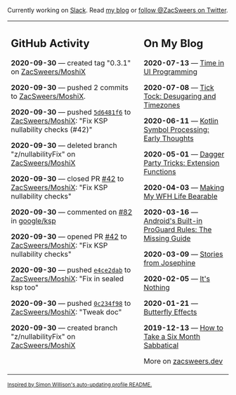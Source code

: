 Currently working on [Slack](https://slack.com/). Read [my blog](https://zacsweers.dev/) or [follow @ZacSweers on Twitter](https://twitter.com/ZacSweers).

<table><tr><td valign="top" width="60%">

## GitHub Activity
<!-- githubActivity starts -->
**2020-09-30** — created tag "0.3.1" on [ZacSweers/MoshiX](https://api.github.com/repos/ZacSweers/MoshiX)

**2020-09-30** — pushed 2 commits to [ZacSweers/MoshiX](https://api.github.com/repos/ZacSweers/MoshiX).

**2020-09-30** — pushed [`5d6481f6`](https://github.com/ZacSweers/MoshiX/commit/5d6481f6d4e68edcffcbbaeab6836b00d3692441) to [ZacSweers/MoshiX](https://api.github.com/repos/ZacSweers/MoshiX): "Fix KSP nullability checks (#42)"

**2020-09-30** — deleted branch "z/nullabilityFix" on [ZacSweers/MoshiX](https://api.github.com/repos/ZacSweers/MoshiX)

**2020-09-30** — closed PR [#42](https://api.github.com/repos/ZacSweers/MoshiX/pulls/42) to [ZacSweers/MoshiX](https://api.github.com/repos/ZacSweers/MoshiX): "Fix KSP nullability checks"

**2020-09-30** — commented on [#82](https://github.com/google/ksp/issues/82#issuecomment-701170381) in [google/ksp](https://api.github.com/repos/google/ksp)

**2020-09-30** — opened PR [#42](https://api.github.com/repos/ZacSweers/MoshiX/pulls/42) to [ZacSweers/MoshiX](https://api.github.com/repos/ZacSweers/MoshiX): "Fix KSP nullability checks"

**2020-09-30** — pushed [`e4ce2dab`](https://github.com/ZacSweers/MoshiX/commit/e4ce2dab82af30f1673b6f87f7f5d48f31bffde5) to [ZacSweers/MoshiX](https://api.github.com/repos/ZacSweers/MoshiX): "Fix in sealed ksp too"

**2020-09-30** — pushed [`0c234f98`](https://github.com/ZacSweers/MoshiX/commit/0c234f98d6b9b19ab647aef4e2e2d73f489fe5b5) to [ZacSweers/MoshiX](https://api.github.com/repos/ZacSweers/MoshiX): "Tweak doc"

**2020-09-30** — created branch "z/nullabilityFix" on [ZacSweers/MoshiX](https://api.github.com/repos/ZacSweers/MoshiX)
<!-- githubActivity ends -->
</td><td valign="top" width="40%">

## On My Blog
<!-- blog starts -->
**2020-07-13** — [Time in UI Programming](https://www.zacsweers.dev/time-in-ui/)

**2020-07-08** — [Tick Tock: Desugaring and Timezones](https://www.zacsweers.dev/ticktock-desugaring-timezones/)

**2020-06-11** — [Kotlin Symbol Processing: Early Thoughts](https://www.zacsweers.dev/kotlin-symbol-processor-early-thoughts/)

**2020-05-01** — [Dagger Party Tricks: Extension Functions](https://www.zacsweers.dev/dagger-party-tricks-extension-functions/)

**2020-04-03** — [Making My WFH Life Bearable](https://www.zacsweers.dev/making-wfh-life-bearable/)

**2020-03-16** — [Android's Built-in ProGuard Rules: The Missing Guide](https://www.zacsweers.dev/android-proguard-rules/)

**2020-03-09** — [Stories from Josephine](https://www.zacsweers.dev/stories-from-josephine/)

**2020-02-05** — [It's Nothing](https://www.zacsweers.dev/its-nothing/)

**2020-01-21** — [Butterfly Effects](https://www.zacsweers.dev/butterfly-effects/)

**2019-12-13** — [How to Take a Six Month Sabbatical](https://www.zacsweers.dev/how-to-take-a-six-month-sabbatical/)
<!-- blog ends -->
More on [zacsweers.dev](https://zacsweers.dev/)
</td></tr></table>

<sub><a href="https://simonwillison.net/2020/Jul/10/self-updating-profile-readme/">Inspired by Simon Willison's auto-updating profile README.</a></sub>